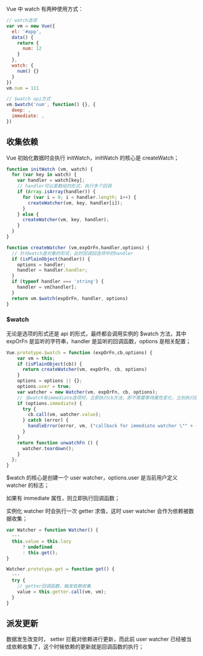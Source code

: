 Vue 中 watch 有两种使用方式：

```javascript
// watch选项
var vm = new Vue({
  el: '#app',
  data() {
    return {
      num: 12
    }
  },
  watch: {
    num() {}
  }
})
vm.num = 111

// $watch api方式
vm.$watch('num', function() {}, {
  deep: ,
  immediate: ,
})
```

## 收集依赖

Vue 初始化数据时会执行 initWatch，initWatch 的核心是 createWatch；

```javascript
function initWatch (vm, watch) {
  for (var key in watch) {
    var handler = watch[key];
    // handler可以是数组的形式，执行多个回调
    if (Array.isArray(handler)) {
      for (var i = 0; i < handler.length; i++) {
        createWatcher(vm, key, handler[i]);
      }
    } else {
      createWatcher(vm, key, handler);
    }
  }
}

function createWatcher (vm,expOrFn,handler,options) {
  // 针对watch是对象的形式，此时回调回选项中的handler
  if (isPlainObject(handler)) {
    options = handler;
    handler = handler.handler;
  }
  if (typeof handler === 'string') {
    handler = vm[handler];
  }
  return vm.$watch(expOrFn, handler, options)
}
```

### $watch

无论是选项的形式还是 api 的形式，最终都会调用实例的 $watch 方法，其中 expOrFn 是监听的字符串，handler 是监听的回调函数，options 是相关配置；

```javascript
Vue.prototype.$watch = function (expOrFn,cb,options) {
    var vm = this;
    if (isPlainObject(cb)) {
      return createWatcher(vm, expOrFn, cb, options)
    }
    options = options || {};
    options.user = true;
    var watcher = new Watcher(vm, expOrFn, cb, options);
    // 当watch有immediate选项时，立即执行cb方法，即不需要等待属性变化，立刻执行回调。
    if (options.immediate) {
      try {
        cb.call(vm, watcher.value);
      } catch (error) {
        handleError(error, vm, ("callback for immediate watcher \"" + (watcher.expression) + "\""));
      }
    }
    return function unwatchFn () {
      watcher.teardown();
    }
  };
}
```

$watch 的核心是创建一个 user watcher，options.user 是当前用户定义 watcher 的标志；

如果有 immediate 属性，则立即执行回调函数；

实例化 watcher 时会执行一次 getter 求值，这时 user watcher 会作为依赖被数据收集；

```javascript
var Watcher = function Watcher() {
  ···
  this.value = this.lazy
      ? undefined
      : this.get();
}

Watcher.prototype.get = function get() {
  ···
  try {
    // getter回调函数，触发依赖收集
    value = this.getter.call(vm, vm);
  } 
}
```

## 派发更新

数据发生改变时， setter 拦截对依赖进行更新，而此前 user watcher 已经被当成依赖收集了，这个时候依赖的更新就是回调函数的执行；